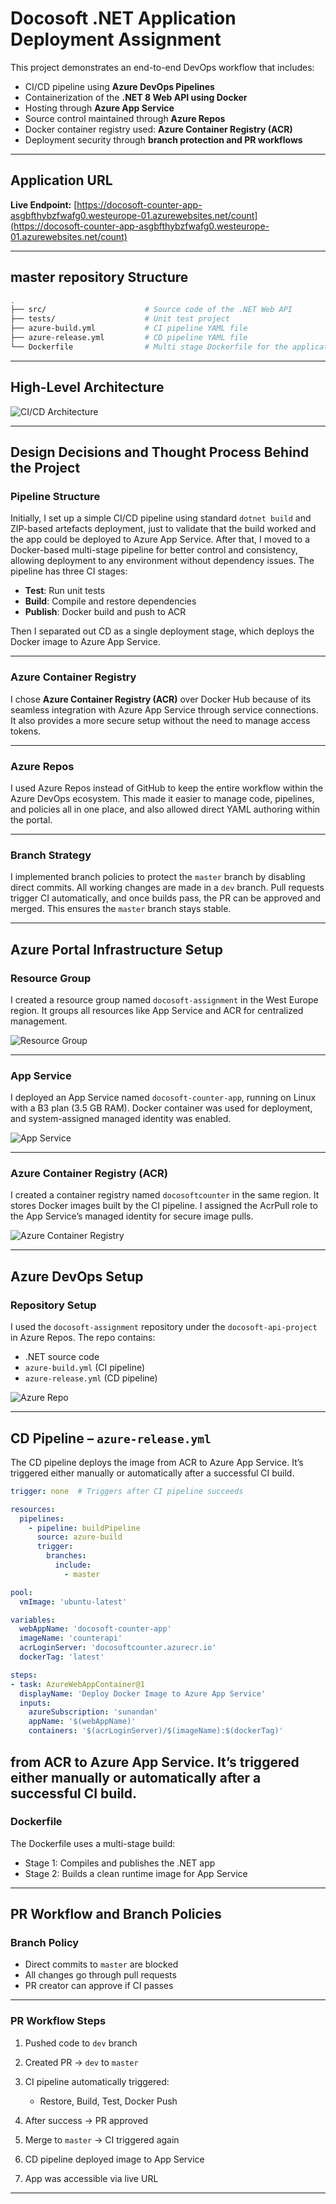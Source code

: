 # Docosoft .NET Application Deployment Assignment

This project demonstrates an end-to-end DevOps workflow that includes:

* CI/CD pipeline using **Azure DevOps Pipelines**
* Containerization of the **.NET 8 Web API using Docker**
* Hosting through **Azure App Service**
* Source control maintained through **Azure Repos**
* Docker container registry used: **Azure Container Registry (ACR)**
* Deployment security through **branch protection and PR workflows**

---

## Application URL

**Live Endpoint:** [https://docosoft-counter-app-asgbfthybzfwafg0.westeurope-01.azurewebsites.net/count](https://docosoft-counter-app-asgbfthybzfwafg0.westeurope-01.azurewebsites.net/count)

---

## master repository Structure

```bash
.
├── src/                      # Source code of the .NET Web API
├── tests/                    # Unit test project
├── azure-build.yml           # CI pipeline YAML file
├── azure-release.yml         # CD pipeline YAML file
└── Dockerfile                # Multi stage Dockerfile for the application
```

---

## High-Level Architecture

![CI/CD Architecture](./images/ci-cd-architecture.png)

---

## Design Decisions and Thought Process Behind the Project

### Pipeline Structure

Initially, I set up a simple CI/CD pipeline using standard `dotnet build` and ZIP-based artefacts deployment, just to validate that the build worked and the app could be deployed to Azure App Service.
After that, I moved to a Docker-based multi-stage pipeline for better control and consistency, allowing deployment to any environment without dependency issues.
The pipeline has three CI stages:

* **Test**: Run unit tests
* **Build**: Compile and restore dependencies
* **Publish**: Docker build and push to ACR

Then I separated out CD as a single deployment stage, which deploys the Docker image to Azure App Service.

---

### Azure Container Registry

I chose **Azure Container Registry (ACR)** over Docker Hub because of its seamless integration with Azure App Service through service connections. It also provides a more secure setup without the need to manage access tokens.

---

### Azure Repos

I used Azure Repos instead of GitHub to keep the entire workflow within the Azure DevOps ecosystem. This made it easier to manage code, pipelines, and policies all in one place, and also allowed direct YAML authoring within the portal.

---

### Branch Strategy

I implemented branch policies to protect the `master` branch by disabling direct commits. All working changes are made in a `dev` branch. Pull requests trigger CI automatically, and once builds pass, the PR can be approved and merged. This ensures the `master` branch stays stable.

---

## Azure Portal Infrastructure Setup

### Resource Group

I created a resource group named `docosoft-assignment` in the West Europe region. It groups all resources like App Service and ACR for centralized management.

![Resource Group](./images/azure-resource-group.png)

---

### App Service

I deployed an App Service named `docosoft-counter-app`, running on Linux with a B3 plan (3.5 GB RAM). Docker container was used for deployment, and system-assigned managed identity was enabled.

![App Service](./images/azure-app-service.png)

---

### Azure Container Registry (ACR)

I created a container registry named `docosoftcounter` in the same region. It stores Docker images built by the CI pipeline. I assigned the AcrPull role to the App Service’s managed identity for secure image pulls.

![Azure Container Registry](./images/azure-acr.png)

---

## Azure DevOps Setup

### Repository Setup

I used the `docosoft-assignment` repository under the `docosoft-api-project` in Azure Repos. The repo contains:

* .NET source code
* `azure-build.yml` (CI pipeline)
* `azure-release.yml` (CD pipeline)

![Azure Repo](./images/azure-repos.png)

---

## CD Pipeline – `azure-release.yml`

The CD pipeline deploys the image from ACR to Azure App Service. It’s triggered either manually or automatically after a successful CI build.

```yaml
trigger: none  # Triggers after CI pipeline succeeds

resources:
  pipelines:
    - pipeline: buildPipeline
      source: azure-build
      trigger:
        branches:
          include:
            - master

pool:
  vmImage: 'ubuntu-latest'

variables:
  webAppName: 'docosoft-counter-app'
  imageName: 'counterapi'
  acrLoginServer: 'docosoftcounter.azurecr.io'
  dockerTag: 'latest'

steps:
- task: AzureWebAppContainer@1
  displayName: 'Deploy Docker Image to Azure App Service'
  inputs:
    azureSubscription: 'sunandan'
    appName: '$(webAppName)'
    containers: '$(acrLoginServer)/$(imageName):$(dockerTag)'
```

from ACR to Azure App Service. It’s triggered either manually or automatically after a successful CI build.
---

### Dockerfile

The Dockerfile uses a multi-stage build:

* Stage 1: Compiles and publishes the .NET app
* Stage 2: Builds a clean runtime image for App Service

---

## PR Workflow and Branch Policies

### Branch Policy

* Direct commits to `master` are blocked
* All changes go through pull requests
* PR creator can approve if CI passes

---

### PR Workflow Steps

1. Pushed code to `dev` branch
2. Created PR → `dev` to `master`
3. CI pipeline automatically triggered:

   * Restore, Build, Test, Docker Push
4. After success → PR approved
5. Merge to `master` → CI triggered again
6. CD pipeline deployed image to App Service
7. App was accessible via live URL


---

